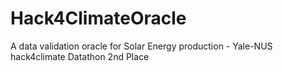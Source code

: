 # Hack4ClimateOracle
A data validation oracle for Solar Energy production - Yale-NUS hack4climate Datathon 2nd Place
